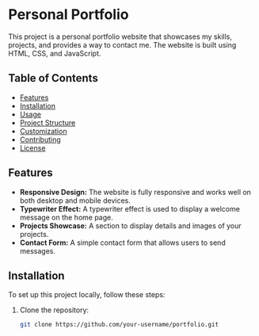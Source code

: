 # Personal Portfolio

This project is a personal portfolio website that showcases my skills, projects, and provides a way to contact me. The website is built using HTML, CSS, and JavaScript.

## Table of Contents
- [Features](#features)
- [Installation](#installation)
- [Usage](#usage)
- [Project Structure](#project-structure)
- [Customization](#customization)
- [Contributing](#contributing)
- [License](#license)

## Features
- **Responsive Design:** The website is fully responsive and works well on both desktop and mobile devices.
- **Typewriter Effect:** A typewriter effect is used to display a welcome message on the home page.
- **Projects Showcase:** A section to display details and images of your projects.
- **Contact Form:** A simple contact form that allows users to send messages.

## Installation
To set up this project locally, follow these steps:

1. Clone the repository:
   ```bash
   git clone https://github.com/your-username/portfolio.git
